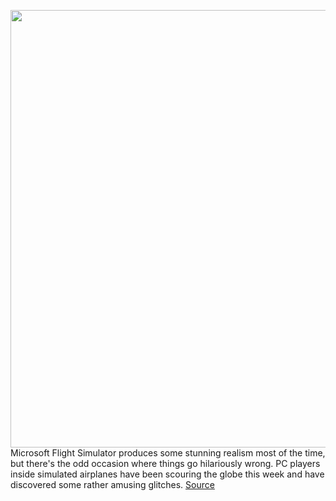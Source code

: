 <img src='https://cdn.vox-cdn.com/thumbor/YNjwPygkVO865LKkSDmSAtEoHzI=/0x0:2560x1440/1200x800/filters:focal(312x532:720x940)/cdn.vox-cdn.com/uploads/chorus_image/image/67231653/xs5DI13.0.jpg' width='700px' /><br/>
Microsoft Flight Simulator produces some stunning realism most of the time, but there's the odd occasion where things go hilariously wrong. PC players inside simulated airplanes have been scouring the globe this week and have discovered some rather amusing glitches.
<a href='https://www.theverge.com/2020/8/20/21376978/microsoft-flight-simulator-glitches-maps-bugs'> Source <a/>